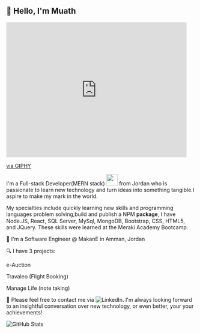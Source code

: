<h2> 👋 Hello, I'm Muath </h2>

<iframe src="https://giphy.com/embed/gh0RRgkTXedvF0pDc0" width="480" height="360" frameBorder="0" class="giphy-embed" allowFullScreen></iframe><p><a href="https://giphy.com/gifs/city-marketing-public-gh0RRgkTXedvF0pDc0">via GIPHY</a></p>

I'm a Full-stack Developer(MERN stack) <img src="https://media.giphy.com/media/WUlplcMpOCEmTGBtBW/giphy.gif" width="30"> from Jordan who is passionate to learn new technology and turn ideas
into something tangible.I aspire to make my mark in the world.

My specialties include quickly learning new skills and programming languages problem solving,build and publish a NPM  𝐩𝐚𝐜𝐤𝐚𝐠𝐞, I have Node.JS, React, SQL Server, MySql, MongoDB, Bootstrap, CSS, HTML5,   and JQuery. These skills were learned at the Meraki Academy Bootcamp.

🔭 I'm a Software Engineer @ MakanE in Amman, Jordan

🔍 I have 3 projects:
<p>e-Auction</p> 
<p>Travaleo (Flight Booking)</p>
<p>Manage Life (note taking)</p>

💬 Please feel free to contact me via ![LinkedIn](https://img.shields.io/badge/linkedin-%230077B5.svg?style=for-the-badge&logo=linkedin&logoColor=white). I'm always looking forward to an insightful conversation over new technology, or even better, your your achievements!

![GitHub Stats](https://github-readme-stats.vercel.app/api?username=MuathNahhas&theme=radical)
